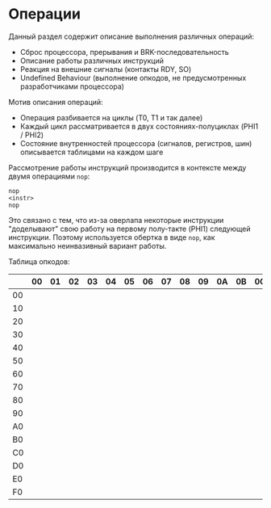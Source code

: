 # Операции

Данный раздел содержит описание выполнения различных операций:
- Сброс процессора, прерывания и BRK-последовательность
- Описание работы различных инструкций
- Реакция на внешние сигналы (контакты RDY, SO)
- Undefined Behaviour (выполнение опкодов, не предусмотренных разработчиками процессора)

Мотив описания операций:
- Операция разбивается на циклы (T0, T1 и так далее)
- Каждый цикл рассматривается в двух состояниях-полуциклах (PHI1 / PHI2)
- Состояние внутренностей процессора (сигналов, регистров, шин) описывается таблицами на каждом шаге

Рассмотрение работы инструкций производится в контексте между двумя операциями `nop`:

```
nop
<instr>
nop
```

Это связано с тем, что из-за оверлапа некоторые инструкции "доделывают" свою работу на первому полу-такте (PHI1) следующей инструкции.
Поэтому используется обертка в виде `nop`, как максимально неинвазивный вариант работы.

Таблица опкодов:

| |00|01|02|03|04|05|06|07|08|09|0A|0B|0C|0D|0E|0F|
|---|---|---|---|---|---|---|---|---|---|---|---|---|---|---|---|---|
|00| | | | | | | | | | | | | | | | |
|10| | | | | | | | | | | | | | | | |
|20| | | | | | | | | | | | | | | | |
|30| | | | | | | | | | | | | | | | |
|40| | | | | | | | | | | | | | | | |
|50| | | | | | | | | | | | | | | | |
|60| | | | | | | | | | | | | | | | |
|70| | | | | | | | | | | | | | | | |
|80| | | | | | | | | | | | | | | | |
|90| | | | | | | | | | | | | | | | |
|A0| | | | | | | | | | | | | | | | |
|B0| | | | | | | | | | | | | | | | |
|C0| | | | | | | | | | | | | | | | |
|D0| | | | | | | | | | | | | | | | |
|E0| | | | | | | | | | | | | | | | |
|F0| | | | | | | | | | | | | | | | |
